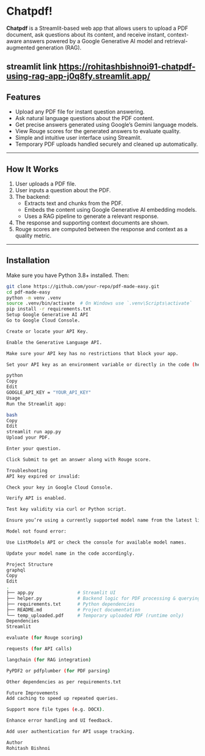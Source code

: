 # Chatpdf!

**Chatpdf** is a Streamlit-based web app that allows users to upload a PDF document, ask questions about its content, and receive instant, context-aware answers powered by a Google Generative AI model and retrieval-augmented generation (RAG).

**streamlit link**
https://rohitashbishnoi91-chatpdf-using-rag-app-j0q8fy.streamlit.app/
---

## Features

- Upload any PDF file for instant question answering.
- Ask natural language questions about the PDF content.
- Get precise answers generated using Google’s Gemini language models.
- View Rouge scores for the generated answers to evaluate quality.
- Simple and intuitive user interface using Streamlit.
- Temporary PDF uploads handled securely and cleaned up automatically.

---

## How It Works

1. User uploads a PDF file.
2. User inputs a question about the PDF.
3. The backend:
   - Extracts text and chunks from the PDF.
   - Embeds the content using Google Generative AI embedding models.
   - Uses a RAG pipeline to generate a relevant response.
4. The response and supporting context documents are shown.
5. Rouge scores are computed between the response and context as a quality metric.

---

## Installation

Make sure you have Python 3.8+ installed. Then:

```bash
git clone https://github.com/your-repo/pdf-made-easy.git
cd pdf-made-easy
python -m venv .venv
source .venv/bin/activate  # On Windows use `.venv\Scripts\activate`
pip install -r requirements.txt
Setup Google Generative AI API
Go to Google Cloud Console.

Create or locate your API Key.

Enable the Generative Language API.

Make sure your API key has no restrictions that block your app.

Set your API key as an environment variable or directly in the code (helper.py):

python
Copy
Edit
GOOGLE_API_KEY = "YOUR_API_KEY"
Usage
Run the Streamlit app:

bash
Copy
Edit
streamlit run app.py
Upload your PDF.

Enter your question.

Click Submit to get an answer along with Rouge score.

Troubleshooting
API key expired or invalid:

Check your key in Google Cloud Console.

Verify API is enabled.

Test key validity via curl or Python script.

Ensure you’re using a currently supported model name from the latest list (e.g. models/gemini-1.5-pro-latest).

Model not found error:

Use ListModels API or check the console for available model names.

Update your model name in the code accordingly.

Project Structure
graphql
Copy
Edit
.
├── app.py                # Streamlit UI
├── helper.py             # Backend logic for PDF processing & querying Google API
├── requirements.txt      # Python dependencies
├── README.md             # Project documentation
└── temp_uploaded.pdf     # Temporary uploaded PDF (runtime only)
Dependencies
Streamlit

evaluate (for Rouge scoring)

requests (for API calls)

langchain (for RAG integration)

PyPDF2 or pdfplumber (for PDF parsing)

Other dependencies as per requirements.txt

Future Improvements
Add caching to speed up repeated queries.

Support more file types (e.g. DOCX).

Enhance error handling and UI feedback.

Add user authentication for API usage tracking.

Author
Rohitash Bishnoi
